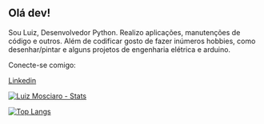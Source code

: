 
## Olá dev!
Sou Luiz, Desenvolvedor Python.
Realizo aplicações, manutenções de código e outros. Além de codificar gosto de fazer inúmeros hobbies, como desenhar/pintar e alguns projetos de engenharia elétrica e arduino.

Conecte-se comigo:

<a href="https://www.linkedin.com/in/luizmosciaro/" title="a">Linkedin</a>


[![Luiz Mosciaro - Stats](https://github-readme-stats.vercel.app/api?username=luizmosciaro&hide=stars,&count_private=true&theme=yeblu)](https://github.com/luizmosciaro/github-readme-stats)

[![Top Langs](https://github-readme-stats.vercel.app/api/top-langs/?username=luizmosciaro&layout=compact)](https://github.com/anuraghazra/github-readme-stats)
